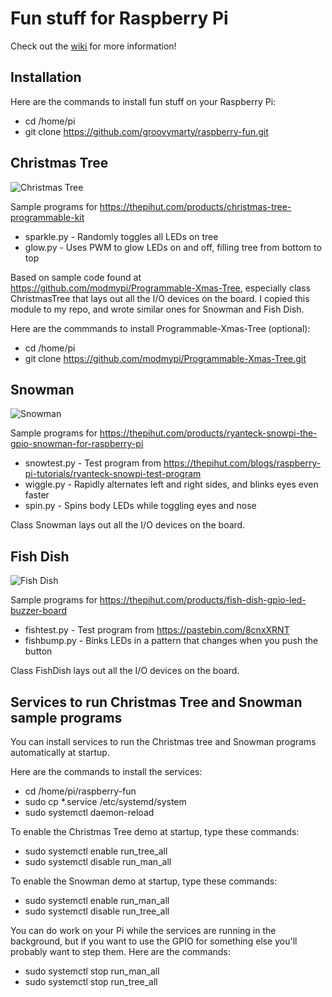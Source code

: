 # Fun stuff for Raspberry Pi

Check out the [wiki](https://github.com/groovymarty/raspberry-fun/wiki) for more information!

## Installation

Here are the commands to install fun stuff on your Raspberry Pi:
* cd /home/pi
* git clone https://github.com/groovymarty/raspberry-fun.git

## Christmas Tree

![Christmas Tree](https://groovymarty.com/gvypics/pic/D19Z-360A?sz=md)

Sample programs for https://thepihut.com/products/christmas-tree-programmable-kit
* sparkle.py - Randomly toggles all LEDs on tree
* glow.py - Uses PWM to glow LEDs on and off, filling tree from bottom to top

Based on sample code found at https://github.com/modmypi/Programmable-Xmas-Tree, especially
class ChristmasTree that lays out all the I/O devices on the board.  I copied this module
to my repo, and wrote similar ones for Snowman and Fish Dish.

Here are the commmands to install Programmable-Xmas-Tree (optional):
* cd /home/pi
* git clone https://github.com/modmypi/Programmable-Xmas-Tree.git

## Snowman

![Snowman](https://groovymarty.com/gvypics/pic/D19Z-370A?sz=md)

Sample programs for https://thepihut.com/products/ryanteck-snowpi-the-gpio-snowman-for-raspberry-pi
* snowtest.py - Test program from https://thepihut.com/blogs/raspberry-pi-tutorials/ryanteck-snowpi-test-program
* wiggle.py - Rapidly alternates left and right sides, and blinks eyes even faster
* spin.py - Spins body LEDs while toggling eyes and nose

Class Snowman lays out all the I/O devices on the board.

## Fish Dish

![Fish Dish](https://groovymarty.com/gvypics/pic/D19Z-330A?sz=md)

Sample programs for https://thepihut.com/products/fish-dish-gpio-led-buzzer-board
* fishtest.py - Test program from https://pastebin.com/8cnxXRNT
* fishbump.py - Binks LEDs in a pattern that changes when you push the button

Class FishDish lays out all the I/O devices on the board.

## Services to run Christmas Tree and Snowman sample programs

You can install services to run the Christmas tree and Snowman programs automatically at startup.

Here are the commands to install the services:
* cd /home/pi/raspberry-fun
* sudo cp *.service /etc/systemd/system
* sudo systemctl daemon-reload

To enable the Christmas Tree demo at startup, type these commands:
* sudo systemctl enable run_tree_all
* sudo systemctl disable run_man_all

To enable the Snowman demo at startup, type these commands:
* sudo systemctl enable run_man_all
* sudo systemctl disable run_tree_all

You can do work on your Pi while the services are running in the background, but if you want
to use the GPIO for something else you'll probably want to step them.  Here are the commands:
* sudo systemctl stop run_man_all
* sudo systemctl stop run_tree_all
